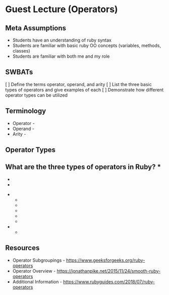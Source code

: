 # Guest Lecture (Operators)

## Meta Assumptions

* Students have an understanding of ruby syntax
* Students are familiar with basic ruby OO concepts (variables, methods, classes)
* Students are familiar with both me and my role

## SWBATs

[ ] Define the terms operator, operand, and arity
[ ] List the three basic types of operators and give examples of each
[ ] Demonstrate how different operator types can be utilized


## Terminology

* Operator -
* Operand -
* Arity -


## Operator Types

What are the three types of operators in Ruby?
*
  -
  -
  -
*
  -
  -
  -
  -
  -
*
  -

## Resources

- Operator Subgroupings - https://www.geeksforgeeks.org/ruby-operators
- Operator Overview - https://jonathanpike.net/2015/11/24/smooth-ruby-operators
- Additional Information - https://www.rubyguides.com/2018/07/ruby-operators
